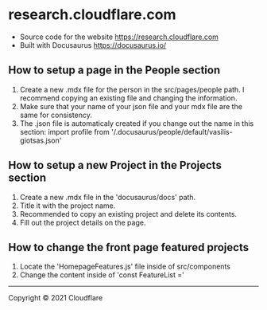# research.cloudflare.com

- Source code for the website https://research.cloudflare.com
- Built with Docusaurus https://docusaurus.io/


## How to setup a page in the People section

1. Create a new .mdx file for the person in the src/pages/people path. I recommend copying an existing file and changing the information.
1. Make sure that your name of your json file and your mdx file are the same for consistency.
1. The .json file is automaticaly created if you change out the name in this section: import profile from '/.docusaurus/people/default/vasilis-giotsas.json'


## How to setup a new Project in the Projects section
                
1. Create a new .mdx file in the 'docusaurus/docs' path.
1. Title it with the project name.
1. Recommended to copy an existing project and delete its contents.
1. Fill out the project details on the page.


## How to change the front page featured projects
                        
1. Locate the 'HomepageFeatures.js' file inside of src/components
1. Change the content inside of 'const FeatureList ='


----
Copyright &copy; 2021 Cloudflare
